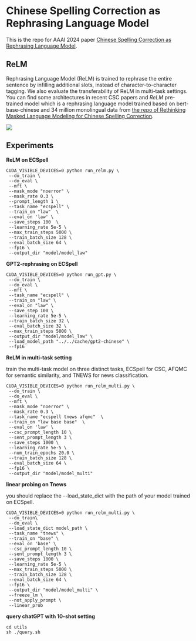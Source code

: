 

# Chinese Spelling Correction as Rephrasing Language Model

This is the repo for AAAI 2024 paper [Chinese Spelling Correction as Rephrasing Language Model](https://arxiv.org/abs/2308.08796).



## ReLM

Rephrasing Language Model (ReLM) is trained to rephrase the entire sentence by infilling additional slots, instead of character-to-character tagging.  We also evaluate the transferability of ReLM in multi-task settings. You can find some architectures in recent CSC papers and *ReLM* pre-trained model which is a rephrasing language model trained based on bert-base-chinese and 34 million monolingual data from [the repo of Rethinking Masked Language Modeling for Chinese Spelling Correction](https://github.com/gingasan/lemon).

![](data/relm.png)

## Experiments

**ReLM on ECSpell** 

```
CUDA_VISIBLE_DEVICES=0 python run_relm.py \
 --do_train \
 --do_eval \
 --mft \
 --mask_mode "noerror" \
 --mask_rate 0.3 \
 --prompt_length 1 \
 --task_name "ecspell" \
 --train_on "law"  \
 --eval_on 'law' \
 --save_steps 100  \
 --learning_rate 5e-5 \
 --max_train_steps 5000 \
 --train_batch_size 128 \
 --eval_batch_size 64 \
 --fp16 \
 --output_dir "model/model_law" 
```

**GPT2-rephrasing on ECSpell**

```
CUDA_VISIBLE_DEVICES=0 python run_gpt.py \
 --do_train \
 --do_eval \
 --mft \
 --task_name "ecspell" \
 --train_on "law" \
 --eval_on "law" \
 --save_step 100 \
 --learning_rate 5e-5 \
 --train_batch_size 32 \
 --eval_batch_size 32 \
 --max_train_steps 5000 \
 --output_dir "model/model_law" \
 --load_model_path "../../cache/gpt2-chinese" \
 --fp16 
```

**ReLM in multi-task setting**

train the multi-task model on three distinct tasks, ECSpell for CSC, AFQMC for semantic similarity, and TNEWS for news classification.

```
CUDA_VISIBLE_DEVICES=0 python run_relm_multi.py \
 --do_train \
 --do_eval \
 --mft \
 --mask_mode "noerror" \
 --mask_rate 0.3 \
 --task_name "ecspell tnews afqmc"  \
 --train_on "law base base"  \
 --eval_on 'law' \
 --csc_prompt_length 10 \
 --sent_prompt_length 3 \
 --save_steps 1000 \
 --learning_rate 5e-5 \
 --num_train_epochs 20.0 \
 --train_batch_size 128 \
 --eval_batch_size 64 \
 --fp16 \
 --output_dir "model/model_multi"                               
```

**linear probing on Tnews**

you should replace the --load_state_dict with the path of your model trained on ECSpell.

```
CUDA_VISIBLE_DEVICES=0 python run_relm_multi.py \
 --do_train\
 --do_eval \
 --load_state_dict model_path \
 --task_name "tnews" \
 --train_on "base" \
 --eval_on 'base' \
 --csc_prompt_length 10 \
 --sent_prompt_length 3 \
 --save_steps 1000 \
 --learning_rate 5e-5 \ 
 --max_train_steps 5000 \
 --train_batch_size 128 \
 --eval_batch_size 64 \
 --fp16 \
 --output_dir "model/model_multi" \
 --freeze_lm \
 --not_apply_prompt \
 --linear_prob
```




**query chatGPT with 10-shot setting**

```
cd utils
sh ./query.sh
```
